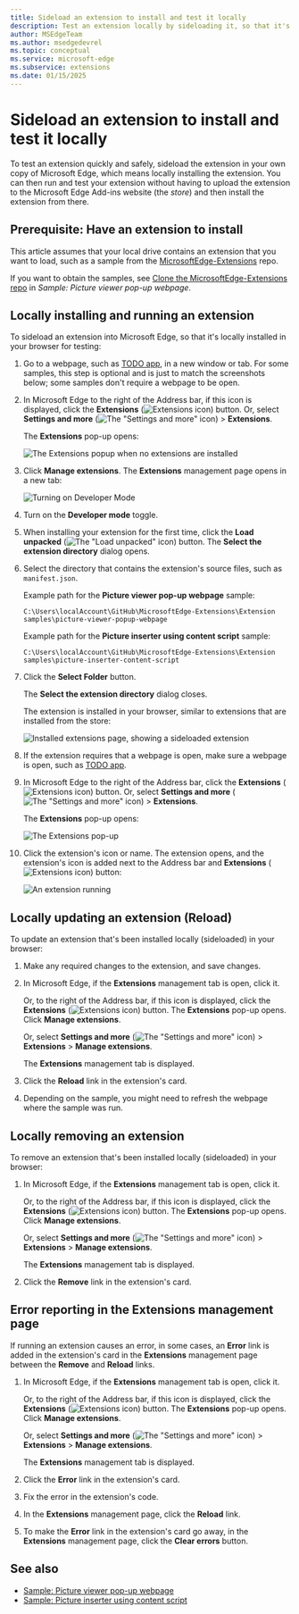 ```yaml
---
title: Sideload an extension to install and test it locally
description: Test an extension locally by sideloading it, so that it's locally installed in your instance of Microsoft Edge.
author: MSEdgeTeam
ms.author: msedgedevrel
ms.topic: conceptual
ms.service: microsoft-edge
ms.subservice: extensions
ms.date: 01/15/2025
---
```

# Sideload an extension to install and test it locally

To test an extension quickly and safely, sideload the extension in your own copy of Microsoft Edge, which means locally installing the extension.  You can then run and test your extension without having to upload the extension to the Microsoft Edge Add-ins website (the _store_) and then install the extension from there.


<!-- ====================================================================== -->
## Prerequisite: Have an extension to install

This article assumes that your local drive contains an extension that you want to load, such as a sample from the [MicrosoftEdge-Extensions](https://github.com/microsoft/MicrosoftEdge-Extensions) repo.

If you want to obtain the samples, see [Clone the MicrosoftEdge-Extensions repo](./picture-viewer-popup-webpage.md#clone-the-microsoftedge-extensions-repo) in _Sample: Picture viewer pop-up webpage_.


<!-- ====================================================================== -->
## Locally installing and running an extension

To sideload an extension into Microsoft Edge, so that it's locally installed in your browser for testing:

1. Go to a webpage, such as [TODO app](https://microsoftedge.github.io/Demos/demo-to-do/), in a new window or tab.  For some samples, this step is optional and is just to match the screenshots below; some samples don't require a webpage to be open.

1. In Microsoft Edge to the right of the Address bar, if this icon is displayed, click the **Extensions** (![Extensions icon](./extension-sideloading-images/extensions-icon.png)) button.  Or, select **Settings and more** (![The "Settings and more" icon](./extension-sideloading-images/settings-and-more-icon.png)) > **Extensions**.

   The **Extensions** pop-up opens:

   ![The Extensions popup when no extensions are installed](./extension-sideloading-images/extensions-popup-no-extensions.png)

1. Click **Manage extensions**.  The **Extensions** management page opens in a new tab:

   ![Turning on Developer Mode](./extension-sideloading-images/developermode-toggle.png)

1. Turn on the **Developer mode** toggle.

1. When installing your extension for the first time, click the **Load unpacked** (![The "Load unpacked" icon](./extension-sideloading-images/load-unpacked-icon.png)) button.  The **Select the extension directory** dialog opens.

1. Select the directory that contains the extension's source files, such as `manifest.json`.

   Example path for the **Picture viewer pop-up webpage** sample:

   `C:\Users\localAccount\GitHub\MicrosoftEdge-Extensions\Extension samples\picture-viewer-popup-webpage`

   Example path for the **Picture inserter using content script** sample:

   `C:\Users\localAccount\GitHub\MicrosoftEdge-Extensions\Extension samples\picture-inserter-content-script`

1. Click the **Select Folder** button.

   The **Select the extension directory** dialog closes.

   The extension is installed in your browser, similar to extensions that are installed from the store:

   ![Installed extensions page, showing a sideloaded extension](./extension-sideloading-images/installed-extension.png)

1. If the extension requires that a webpage is open, make sure a webpage is open, such as [TODO app](https://microsoftedge.github.io/Demos/demo-to-do/).

1. In Microsoft Edge to the right of the Address bar, click the **Extensions** (![Extensions icon](./extension-sideloading-images/extensions-icon.png)) button.  Or, select **Settings and more** (![The "Settings and more" icon](./extension-sideloading-images/settings-and-more-icon.png)) > **Extensions**.

   The **Extensions** pop-up opens:

   ![The Extensions pop-up](./extension-sideloading-images/extensions-popup.png)

1. Click the extension's icon or name.  The extension opens, and the extension's icon is added next to the Address bar and **Extensions** (![Extensions icon](./extension-sideloading-images/extensions-icon.png)) button:

   ![An extension running](./extension-sideloading-images/extension-running.png)


<!-- ====================================================================== -->
## Locally updating an extension (Reload)

To update an extension that's been installed locally (sideloaded) in your browser:

1. Make any required changes to the extension, and save changes.

1. In Microsoft Edge, if the **Extensions** management tab is open, click it.

   Or, to the right of the Address bar, if this icon is displayed, click the **Extensions** (![Extensions icon](./extension-sideloading-images/extensions-icon.png)) button.  The **Extensions** pop-up opens.  Click **Manage extensions**.

   Or, select **Settings and more** (![The "Settings and more" icon](./extension-sideloading-images/settings-and-more-icon.png)) > **Extensions** > **Manage extensions**.

   The **Extensions** management tab is displayed.

1. Click the **Reload** link in the extension's card.

1. Depending on the sample, you might need to refresh the webpage where the sample was run.


<!-- ====================================================================== -->
## Locally removing an extension

To remove an extension that's been installed locally (sideloaded) in your browser:

1. In Microsoft Edge, if the **Extensions** management tab is open, click it.

   Or, to the right of the Address bar, if this icon is displayed, click the **Extensions** (![Extensions icon](./extension-sideloading-images/extensions-icon.png)) button.  The **Extensions** pop-up opens.  Click **Manage extensions**.

   Or, select **Settings and more** (![The "Settings and more" icon](./extension-sideloading-images/settings-and-more-icon.png)) > **Extensions** > **Manage extensions**.

   The **Extensions** management tab is displayed.

1. Click the **Remove** link in the extension's card.


<!-- ====================================================================== -->
## Error reporting in the Extensions management page

If running an extension causes an error, in some cases, an **Error** link is added in the extension's card in the **Extensions** management page between the **Remove** and **Reload** links.

1. In Microsoft Edge, if the **Extensions** management tab is open, click it.

   Or, to the right of the Address bar, if this icon is displayed, click the **Extensions** (![Extensions icon](./extension-sideloading-images/extensions-icon.png)) button.  The **Extensions** pop-up opens.  Click **Manage extensions**.

   Or, select **Settings and more** (![The "Settings and more" icon](./extension-sideloading-images/settings-and-more-icon.png)) > **Extensions** > **Manage extensions**.

   The **Extensions** management tab is displayed.

1. Click the **Error** link in the extension's card.

1. Fix the error in the extension's code.

1. In the **Extensions** management page, click the **Reload** link.

1. To make the **Error** link in the extension's card go away, in the **Extensions** management page, click the **Clear errors** button.


<!-- ====================================================================== -->
## See also
<!-- all links in article -->

* [Sample: Picture viewer pop-up webpage](./picture-viewer-popup-webpage.md)
* [Sample: Picture inserter using content script](./picture-inserter-content-script.md)
